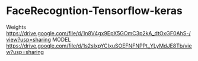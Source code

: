 # FaceRecogntion-Tensorflow-keras


Weights https://drive.google.com/file/d/1n8V4gx9EpX5GOmC3p2kA_dtOxGF0AhS-/view?usp=sharing
MODEL   https://drive.google.com/file/d/1s2sIxpYCIxuSOEFNFNPPt_YLyMdJE8Tb/view?usp=sharing
